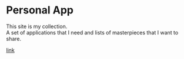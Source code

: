 # Personal App

This site is my collection. \
A set of applications that I need and lists of masterpieces that I want to share.

<a href="https://khanmag.github.io/KhanApp">link</a>
